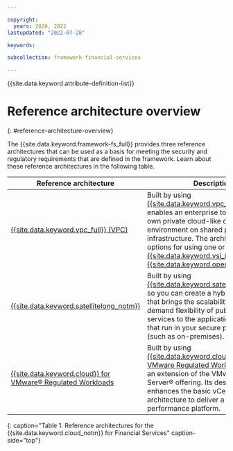 ```yaml
---

copyright:
  years: 2020, 2022
lastupdated: "2022-07-28"

keywords: 

subcollection: framework-financial-services

---
```


{{site.data.keyword.attribute-definition-list}}

# Reference architecture overview
{: #reference-architecture-overview}

The {{site.data.keyword.framework-fs_full}} provides three reference architectures that can be used as a basis for meeting the security and regulatory requirements that are defined in the framework. Learn about these reference architectures in the following table.

| Reference architecture   | Description    |
|--------------- | --------------- |
| [{{site.data.keyword.vpc_full}} (VPC)](/docs/framework-financial-services?topic=framework-financial-services-vpc-architecture-about)   | Built by using [{{site.data.keyword.vpc_full}}](/docs/vpc?topic=vpc-about-vpc#about-vpc), which enables an enterprise to establish its own private cloud-like computing environment on shared public cloud infrastructure. The architecture has options for using one or both of [{{site.data.keyword.vsi_is_full}}](/docs/framework-financial-services?topic=framework-financial-services-vpc-architecture-detailed-vsi) and [{{site.data.keyword.openshiftlong}}](/docs/framework-financial-services?topic=framework-financial-services-vpc-architecture-detailed-openshift)  |
| [{{site.data.keyword.satellitelong_notm}}](/docs/framework-financial-services?topic=framework-financial-services-satellite-architecture-about)   | Built by using [{{site.data.keyword.satellitelong_notm}}](/docs/satellite), so you can create a hybrid environment that brings the scalability and on-demand flexibility of public cloud services to the applications and data that run in your secure private cloud (such as on-premises). |
| [{{site.data.keyword.cloud}} for VMware® Regulated Workloads](/docs/framework-financial-services?topic=framework-financial-services-vmware-overview)  | Built by using [{{site.data.keyword.cloud_notm}} for VMware Regulated Workloads](/docs/vmwaresolutions?topic=vmwaresolutions-vrw-archi-overview), which is an extension of the VMware vCenter Server® offering. Its design extends and enhances the basic vCenter Server architecture to deliver a secure, high-performance platform. |
{: caption="Table 1. Reference architectures for the {{site.data.keyword.cloud_notm}} for Financial Services" caption-side="top"}
